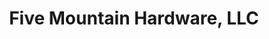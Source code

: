 ---
title: "Five Mountain Hardware, LLC"
url: /shickshinny/five-mountain-hardware-llc/
shop: hardware
---